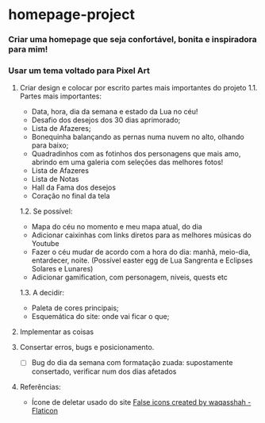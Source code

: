 # homepage-project

### Criar uma homepage que seja confortável, bonita e inspiradora para mim!
### Usar um tema voltado para Pixel Art

1. Criar design e colocar por escrito partes mais importantes do projeto
    1.1. Partes mais importantes:
    - Data, hora, dia da semana e estado da Lua no céu!
    - Desafio dos desejos dos 30 dias aprimorado;
    - Lista de Afazeres;
    - Bonequinha balançando as pernas numa nuvem no alto, olhando para baixo;
    - Quadradinhos com as fotinhos dos personagens que mais amo, abrindo em uma galeria com seleções das melhores fotos!
    - Lista de Afazeres
    - Lista de Notas
    - Hall da Fama dos desejos
    - Coração no final da tela

    1.2. Se possível:
    - Mapa do céu no momento e meu mapa atual, do dia
    - Adicionar caixinhas com links diretos para as melhores músicas do Youtube 
    - Fazer o céu mudar de acordo com a hora do dia: manhã, meio-dia, entardecer, noite. 
        (Possível easter egg de Lua Sangrenta e Eclipses Solares e Lunares)
    - Adicionar gamification, com personagem, niveis, quests etc

    1.3. A decidir:
    - Paleta de cores principais;
    - Esquemática do site: onde vai ficar o que;

2.  Implementar as coisas

3. Consertar erros, bugs e posicionamento.
    - [  ] Bug do dia da semana com formatação zuada:     supostamente consertado, verificar num dos dias afetados


4. Referências:
    - Ícone de deletar usado do site <a href="https://www.flaticon.com/free-icons/false" title="false icons">False icons created by waqasshah - Flaticon</a>